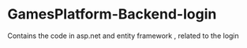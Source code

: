 # GamesPlatform-Backend-login
Contains the code in asp.net and entity framework , related to the login 
